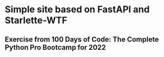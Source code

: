 # Simple site based on FastAPI and Starlette-WTF

## Exercise from 100 Days of Code: The Complete Python Pro Bootcamp for 2022
